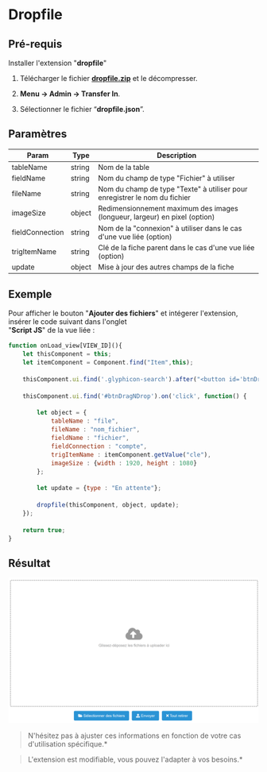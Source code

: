 # Dropfile

## Pré-requis

Installer l'extension "**dropfile**"

1. Télécharger le fichier [**dropfile.zip**](https://drive.google.com/file/d/1aP6j0Z8IApqICPZtgH-upbPno30IhDsc/view?usp=sharing) et le décompresser.

2.  **Menu → Admin → Transfer In**.

3. Sélectionner le fichier “**dropfile.json**”.

## Paramètres

| Param | Type | Description |
|-------|------|-------------|
|tableName|	string|	Nom de la table
|fieldName|	string|	Nom du champ de type "Fichier" à utiliser
|fileName|	string|	Nom du champ de type "Texte" à utiliser pour enregistrer le nom du fichier
|imageSize|	object|	Redimensionnement maximum des images (longueur, largeur) en pixel (option)
|fieldConnection|	string|	Nom de la "connexion" à utiliser dans le cas d'une vue liée (option)
|trigItemName|	string|	Clé de la fiche parent dans le cas d'une vue liée (option)
|update| object| Mise à jour des autres champs de la fiche

## Exemple

Pour afficher le bouton "**Ajouter des fichiers**" et intégerer l'extension, insérer le code suivant dans l'onglet <br>"**Script JS**" de la vue liée :
```javascript
function onLoad_view[VIEW_ID](){
    let thisComponent = this;
    let itemComponent = Component.find("Item",this);

    thisComponent.ui.find('.glyphicon-search').after("<button id='btnDragNDrop' style='margin-left: 5px' class='btn btn-primary'>Ajouter des fichiers</button>");

    thisComponent.ui.find('#btnDragNDrop').on('click', function() {

        let object = {
            tableName : "file", 
            fileName : "nom_fichier", 
            fieldName : "fichier", 
            fieldConnection : "compte", 
            trigItemName : itemComponent.getValue("cle"),
            imageSize : {width : 1920, height : 1080}
        };

        let update = {type : "En attente"};

        dropfile(thisComponent, object, update);
    });
    
    return true;
}
```

## Résultat

![screenshot](images/dropfile1.png "dropfile")


> N'hésitez pas à ajuster ces informations en fonction de votre cas d'utilisation spécifique.*

> L'extension est modifiable, vous pouvez l'adapter à vos besoins.*